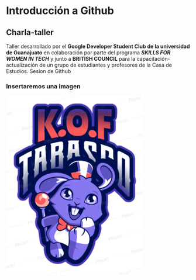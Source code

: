 
# Introducción a Github

## Charla-taller

Taller desarrollado por el **Google Developer Student Club de la universidad de Guanajuato** en colaboración por parte del programa _**SKILLS FOR WOMEN IN TECH**_ y junto a **BRITISH COUNCIL** para la capacitación-actualización de un grupo de estudiantes y profesores de la Casa de Estudios. 
 Sesion de Github

 ### Insertaremos una imagen

 ![hack](img/33.png)
